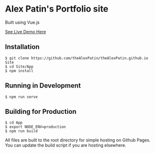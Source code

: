 # Alex Patin's Portfolio site

Built using Vue.js

[See Live Demo Here](https://thealexpatin.com)

## Installation

```
$ git clone https://github.com/theAlexPatin/theAlexPatin.github.io Site
$ cd Site/App
$ npm install
```

## Running in Development

`$ npm run serve`


## Building for Production

```
$ cd App
$ export NODE_ENV=production
$ npm run build
```

All files are built to the root directory for simple hosting on Github Pages. You can update the build script if you are hosting elsewhere.
